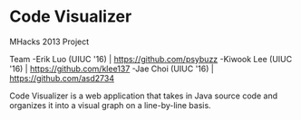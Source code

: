 Code Visualizer
===============

MHacks 2013 Project

Team
-Erik Luo (UIUC '16) | https://github.com/psybuzz
-Kiwook Lee (UIUC '16) | https://github.com/klee137
-Jae Choi (UIUC '16) | https://github.com/asd2734

Code Visualizer is a web application that takes in Java source code and organizes it into a visual graph on a line-by-line basis.
